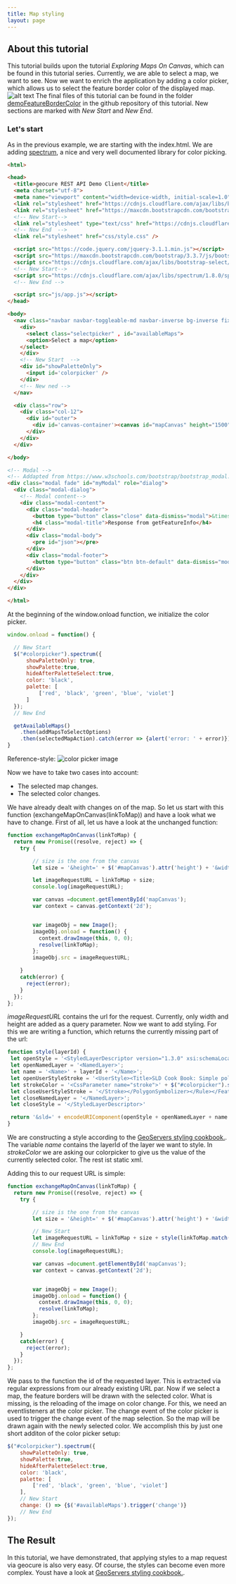 ```yaml
---
title: Map styling
layout: page
---
```


## About this tutorial

This tutorial builds upon the tutorial *Exploring Maps On Canvas*, which can be found in this tutorial series.
Currently, we are able to select a map, we want to see. Now we want to enrich the application by adding a color picker, which allows us to select the feature border color of the displayed map.
![alt text](https://github.com/52North/geocureTutorials/blob/master/docs/images/colorExample.png "color example")
The final files of this tutorial can be found in the folder [demoFeatureBorderColor](https://github.com/52North/geocureTutorials/tree/master/demoFeatureBorderColor) in the github repository of this tutorial.
New sections are marked with *New Start* and *New End*.

### Let's start

As in the previous example, we are starting with the index.html. We are adding [spectrum](https://github.com/bgrins/spectrum), a nice and very well documented library for color picking.


```html
<html>

<head>
  <title>geocure REST API Demo Client</title>
  <meta charset="utf-8">
  <meta name="viewport" content="width=device-width, initial-scale=1.0">
  <link rel="stylesheet" href="https://cdnjs.cloudflare.com/ajax/libs/bootstrap-select/1.12.4/css/bootstrap-select.min.css">
  <link rel="stylesheet" href="https://maxcdn.bootstrapcdn.com/bootstrap/3.3.7/css/bootstrap.min.css">
  <!-- New Start-->
  <link rel="stylesheet" type="text/css" href="https://cdnjs.cloudflare.com/ajax/libs/spectrum/1.8.0/spectrum.min.css">
  <!-- New End  -->
  <link rel="stylesheet" href="css/style.css" />

  <script src="https://code.jquery.com/jquery-3.1.1.min.js"></script>
  <script src="https://maxcdn.bootstrapcdn.com/bootstrap/3.3.7/js/bootstrap.min.js"></script>
  <script src="https://cdnjs.cloudflare.com/ajax/libs/bootstrap-select/1.12.4/js/bootstrap-select.min.js"></script>
  <!-- New Start-->
  <script src="https://cdnjs.cloudflare.com/ajax/libs/spectrum/1.8.0/spectrum.min.js"></script>
  <!-- New End -->

  <script src="js/app.js"></script>
</head>

<body>
  <nav class="navbar navbar-toggleable-md navbar-inverse bg-inverse fixed-top">
    <div>
      <select class="selectpicker" , id="availableMaps">
      <option>Select a map</option>
    </select>
    </div>
    <!-- New Start  -->
    <div id="showPaletteOnly">
      <input id='colorpicker' />
    </div>
    <!-- New ned -->
  </nav>

  <div class="row">
    <div class="col-12">
      <div id="outer">
        <div id='canvas-container'><canvas id="mapCanvas" height="1500" width="1500"></canvas></div>
      </div>
    </div>
  </div>

</body>

<!-- Modal -->
<!-- Addapted from https://www.w3schools.com/bootstrap/bootstrap_modal.asp -->
<div class="modal fade" id="myModal" role="dialog">
  <div class="modal-dialog">
    <!-- Modal content-->
    <div class="modal-content">
      <div class="modal-header">
        <button type="button" class="close" data-dismiss="modal">&times;</button>
        <h4 class="modal-title">Response from getFeatureInfo</h4>
      </div>
      <div class="modal-body">
        <pre id="json"></pre>
      </div>
      <div class="modal-footer">
        <button type="button" class="btn btn-default" data-dismiss="modal">Close</button>
      </div>
    </div>
  </div>
</div>

</html>
```

At the beginning of the window.onload function, we initialize the color picker.

```javascript
window.onload = function() {

  // New Start
  $("#colorpicker").spectrum({
      showPaletteOnly: true,
      showPalette:true,
      hideAfterPaletteSelect:true,
      color: 'black',
      palette: [
          ['red', 'black', 'green', 'blue', 'violet']
      ]
  });
  // New End

  getAvailableMaps()
    .then(addMapsToSelectOptions)
    .then(selectedMapAction).catch(error => {alert('error: ' + error)});
}

```

Reference-style:
![color picker image](./images/colorpicker.png)

Now we have to take two cases into account:
  - The selected map changes.
  - The selected color changes.

We have already dealt with changes on of the map. So let us start with this function (exchangeMapOnCanvas(linkToMap)) and have a look what we have to change.
First of all, let us have a look at the unchanged function:

```javascript
function exchangeMapOnCanvas(linkToMap) {
  return new Promise((resolve, reject) => {
    try {

        // size is the one from the canvas
        let size = '&height=' + $('#mapCanvas').attr('height') + '&width=' + $('#mapCanvas').attr('width');

        let imageRequestURL = linkToMap + size;
        console.log(imageRequestURL);

        var canvas =document.getElementById('mapCanvas');
        var context = canvas.getContext('2d');


        var imageObj = new Image();
        imageObj.onload = function() {
          context.drawImage(this, 0, 0);
          resolve(linkToMap);
        };
        imageObj.src = imageRequestURL;

    }
    catch(error) {
      reject(error);
    }
  });
};
```
*imageRequestURL* contains the url for the request. Currently, only width and height are added as a query parameter.
Now we want to add styling. For this we are writing a function, which returns the currently missing part of the url:

```javascript
function style(layerId) {
 let openStyle = '<StyledLayerDescriptor version="1.3.0" xsi:schemaLocation="http://schemas.opengis.net/sld/1.3.0/StyledLayerDescriptor.xsd" xmlns="http://www.opengis.net/sld" xmlns:ogc="http://www.opengis.net/ogc" xmlns:xlink="http://www.w3.org/1999/xlink" xmlns:xsi="http://www.w3.org/2001/XMLSchema-instance"> '
 let openNamedLayer = '<NamedLayer>';
 let name = '<Name>' + layerId + '</Name>';
 let openUserStyleStroke = '<UserStyle><Title>SLD Cook Book: Simple polygon</Title><FeatureTypeStyle><Rule><PolygonSymbolizer><Stroke>;'
 let strokeColor = '<CssParameter name="stroke">' + $("#colorpicker").spectrum("get").toHexString() + '</CssParameter>';
 let closeUserStyleStroke = '</Stroke></PolygonSymbolizer></Rule></FeatureTypeStyle></UserStyle>';
 let closeNamedLayer = '</NamedLayer>';
 let closeStyle = '</StyledLayerDescriptor>'

 return '&sld=' + encodeURIComponent(openStyle + openNamedLayer + name + openUserStyleStroke + strokeColor + strokeWidth + closeUserStyleStroke + closeNamedLayer + closeStyle);
}
```

We are constructing a style according to the [GeoServers styling cookbook.](http://docs.geoserver.org/stable/en/user/styling/sld/cookbook/).
The variable *name* contains the layerId of the layer we want to style.
In *strokeColor* we are asking our colorpicker to give us the value of the currently selected color.
The rest ist static xml.

Adding this to our request URL is simple:

```javascript
function exchangeMapOnCanvas(linkToMap) {
  return new Promise((resolve, reject) => {
    try {

        // size is the one from the canvas
        let size = '&height=' + $('#mapCanvas').attr('height') + '&width=' + $('#mapCanvas').attr('width');

        // New Start
        let imageRequestURL = linkToMap + size + style(linkToMap.match(/layer=[^&]*/)[0].replace('layer=', ''));
        // New End
        console.log(imageRequestURL);

        var canvas =document.getElementById('mapCanvas');
        var context = canvas.getContext('2d');


        var imageObj = new Image();
        imageObj.onload = function() {
          context.drawImage(this, 0, 0);
          resolve(linkToMap);
        };
        imageObj.src = imageRequestURL;

    }
    catch(error) {
      reject(error);
    }
  });
};
```

We pass to the function the id of the requested layer. This is extracted via regular expressions from our already existing URL par.
Now if we select a map, the feature borders will be drawn with the selected color.
What is missing, is the reloading of the image on color change.
For this, we need an eventlisteners at the color picker.
The change event of the color picker is used to trigger the change event of the map selection. So the map will be drawn again with the newly selected color. We accomplish this by just one short additon of the color picker setup:

```javascript
$("#colorpicker").spectrum({
    showPaletteOnly: true,
    showPalette:true,
    hideAfterPaletteSelect:true,
    color: 'black',
    palette: [
        ['red', 'black', 'green', 'blue', 'violet']
    ],
    // New Start
    change: () => {$('#availableMaps').trigger('change')}
    // New End
});
```

## The Result
In this tutorial, we have demonstrated, that applying styles to a map request via geocure is also very easy.
Of course, the styles can become even more complex. Youst have a look at [GeoServers styling cookbook.](http://docs.geoserver.org/stable/en/user/styling/sld/cookbook/).
